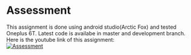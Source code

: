 # Assessment
This assignment is done using android studio(Arctic Fox) and tested Oneplus 6T. Latest code is availabe in master and development branch. Here is the youtube link of this assignment:<br>
[![Assessment](https://img.youtube.com/vi/64TT28nPoPo/0.jpg)](https://youtu.be/64TT28nPoPo)
